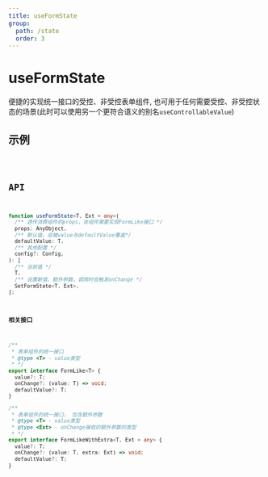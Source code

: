 ```yaml
---
title: useFormState
group:
  path: /state
  order: 3
---
```


# useFormState

便捷的实现统一接口的受控、非受控表单组件, 也可用于任何需要受控、非受控状态的场景(此时可以使用另一个更符合语义的别名`useControllableValue`)

## 示例

<code src="./useFormState.demo.tsx" />

## API

```ts
function useFormState<T, Ext = any>(
  /** 透传消费组件的props，该组件需要实现FormLike接口 */
  props: AnyObject,
  /** 默认值，会被value与defaultValue覆盖*/
  defaultValue: T,
  /** 其他配置 */
  config?: Config,
): [
  /** 当前值 */
  T,
  /** 设置新值、额外参数，调用时会触发onChange */
  SetFormState<T, Ext>,
];
```

**相关接口**

```ts
/**
 * 表单组件的统一接口
 * @type <T> - value类型
 * */
export interface FormLike<T> {
  value?: T;
  onChange?: (value: T) => void;
  defaultValue?: T;
}

/**
 * 表单组件的统一接口， 包含额外参数
 * @type <T> - value类型
 * @type <Ext> - onChange接收的额外参数的类型
 * */
export interface FormLikeWithExtra<T, Ext = any> {
  value?: T;
  onChange?: (value: T, extra: Ext) => void;
  defaultValue?: T;
}
```
